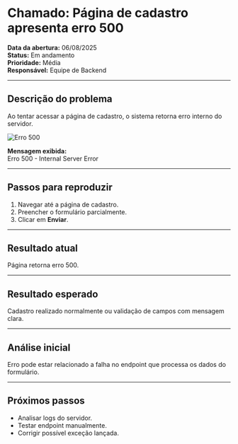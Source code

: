 # Chamado: Página de cadastro apresenta erro 500

**Data da abertura:** 06/08/2025  
**Status:** Em andamento  
**Prioridade:** Média  
**Responsável:** Equipe de Backend

---

## Descrição do problema  
Ao tentar acessar a página de cadastro, o sistema retorna erro interno do servidor.

![Erro 500](https://via.placeholder.com/400x200.png?text=Erro+500)

**Mensagem exibida:**  
Erro 500 - Internal Server Error

---

## Passos para reproduzir  
1. Navegar até a página de cadastro.  
2. Preencher o formulário parcialmente.  
3. Clicar em **Enviar**.

---

## Resultado atual  
Página retorna erro 500.

---

## Resultado esperado  
Cadastro realizado normalmente ou validação de campos com mensagem clara.

---

## Análise inicial  
Erro pode estar relacionado a falha no endpoint que processa os dados do formulário.

---

## Próximos passos  
- Analisar logs do servidor.  
- Testar endpoint manualmente.  
- Corrigir possível exceção lançada.
